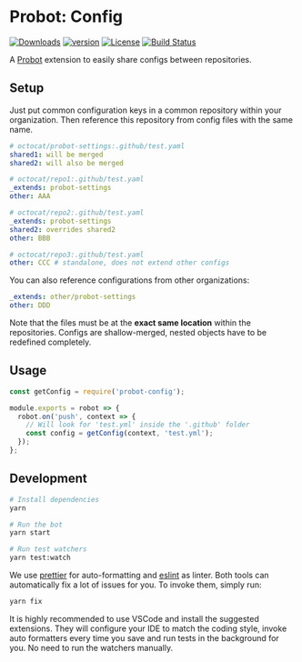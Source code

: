 # Probot: Config

[![Downloads][npm-downloads]][npm-url] [![version][npm-version]][npm-url]
[![License][npm-license]][license-url]
[![Build Status][travis-status]][travis-url]

A [Probot](https://probot.github.io) extension to easily share configs between
repositories.

## Setup

Just put common configuration keys in a common repository within your
organization. Then reference this repository from config files with the same
name.

```yaml
# octocat/probot-settings:.github/test.yaml
shared1: will be merged
shared2: will also be merged

# octocat/repo1:.github/test.yaml
_extends: probot-settings
other: AAA

# octocat/repo2:.github/test.yaml
_extends: probot-settings
shared2: overrides shared2
other: BBB

# octocat/repo3:.github/test.yaml
other: CCC # standalone, does not extend other configs
```

You can also reference configurations from other organizations:

```yaml
_extends: other/probot-settings
other: DDD
```

Note that the files must be at the **exact same location** within the
repositories. Configs are shallow-merged, nested objects have to be redefined
completely.

## Usage

```js
const getConfig = require('probot-config');

module.exports = robot => {
  robot.on('push', context => {
    // Will look for 'test.yml' inside the '.github' folder
    const config = getConfig(context, 'test.yml');
  });
};
```

## Development

```sh
# Install dependencies
yarn

# Run the bot
yarn start

# Run test watchers
yarn test:watch
```

We use [prettier](https://prettier.io/) for auto-formatting and
[eslint](https://eslint.org/) as linter. Both tools can automatically fix a lot
of issues for you. To invoke them, simply run:

```sh
yarn fix
```

It is highly recommended to use VSCode and install the suggested extensions.
They will configure your IDE to match the coding style, invoke auto formatters
every time you save and run tests in the background for you. No need to run the
watchers manually.

[license-url]: https://github.com/getsentry/probot-config/blob/master/LICENSE
[npm-url]: https://www.npmjs.com/package/probot-config
[npm-license]: https://img.shields.io/npm/l/probot-config.svg?style=flat
[npm-version]: https://img.shields.io/npm/v/probot-config.svg?style=flat
[npm-downloads]: https://img.shields.io/npm/dm/probot-config.svg?style=flat
[travis-url]: https://travis-ci.org/getsentry/probot-config
[travis-status]: https://travis-ci.org/getsentry/probot-config.svg?branch=master
